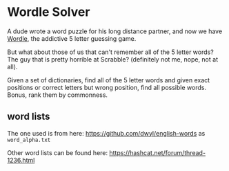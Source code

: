 # Wordle Solver

A dude wrote a word puzzle for his long distance partner, and now we 
have [Wordle](https://www.powerlanguage.co.uk/wordle/), the addictive 5 
letter guessing game.

But what about those of us that can't remember all of the 5 letter words? 
The guy that is pretty horrible at Scrabble? (definitely not me, nope, not at all).

Given a set of dictionaries, find all of the 5 letter words and given exact positions
or correct letters but wrong position, find all possible words.
Bonus, rank them by commonness.


## word lists

The one used is from here:
https://github.com/dwyl/english-words
as `word_alpha.txt`

Other word lists can be found here:
https://hashcat.net/forum/thread-1236.html


